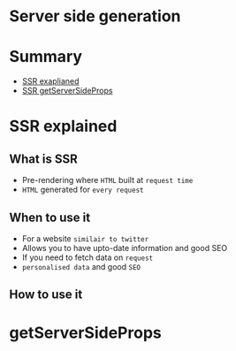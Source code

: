 # Server side generation


 # Summary
 - [SSR exaplianed](#SSR-explained)
 - [SSR getServerSideProps](#getServerSideProps)
 

# SSR explained

  ## What is SSR
  - Pre-rendering where ```HTML``` built at ```request time```
  - ```HTML``` generated for ```every request```
  
  ## When to use it 
  - For a website ```similair to twitter```
  - Allows you to have upto-date information and good SEO
  - If you need to fetch data on ```request```
  - ```personalised data``` and good ```SEO``` 
  
  ## How to use it 


# getServerSideProps
